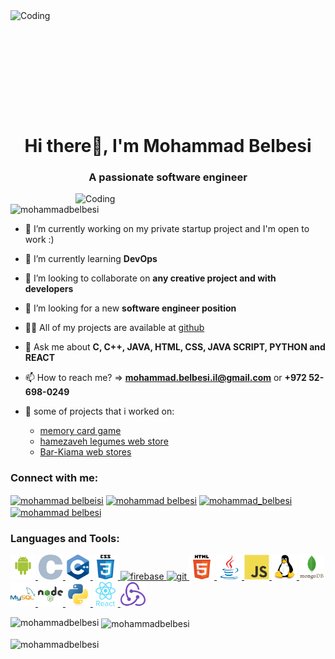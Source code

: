 <img align="right" alt="Coding" width="1000" height="200" src="https://media.tenor.com/K-TnZmD84qYAAAAC/coding.gif">
<h1 align="center">Hi there👋, I'm Mohammad Belbesi</h1>
<h3 align="center">A passionate software engineer</h3>
<img align="right" alt="Coding" width="400" src="https://cdn.dribbble.com/users/1162077/screenshots/3848914/programmer.gif">
<p align="left"> <img src="https://komarev.com/ghpvc/?username=mohammadbelbesi&label=Profile%20views&color=0e75b6&style=flat" alt="mohammadbelbesi" /> </p>

- 🔭 I’m currently working on my private startup project and I'm open to work :)

- 🌱 I’m currently learning **DevOps**

- 👯 I’m looking to collaborate on **any creative project and with developers**

- 🤝 I’m looking for a new **software engineer position**

- 👨‍💻 All of my projects are available at [github](https://github.com/mohammadBelbesi)

- 💬 Ask me about **C, C++, JAVA, HTML, CSS, JAVA SCRIPT, PYTHON and REACT**

- 📫 How to reach me? => **mohammad.belbesi.il@gmail.com** or **+972 52-698-0249**

- 📄 some of projects that i worked on:
  -  [memory card game](https://my-memory-card-game.web.app/)
  -  [hamezaveh legumes web store](https://hamzeveh.firebaseapp.com/)
  -  [Bar-Kiama web stores](https://shops-d83a2.web.app)

<h3 align="left">Connect with me:</h3>
<p align="left">
<a href="https://www.linkedin.com/in/mohammad-belbeisi-8694b7208/" target="blank"><img align="center" src="https://raw.githubusercontent.com/rahuldkjain/github-profile-readme-generator/master/src/images/icons/Social/linked-in-alt.svg" alt="mohammad belbeisi" height="30" width="40" /></a>
<a href="https://www.facebook.com/mohammad.belbesi/" target="blank"><img align="center" src="https://raw.githubusercontent.com/rahuldkjain/github-profile-readme-generator/master/src/images/icons/Social/facebook.svg" alt="mohammad belbesi" height="30" width="40" /></a>
<a href="https://instagram.com/mohammad_belbesi" target="blank"><img align="center" src="https://raw.githubusercontent.com/rahuldkjain/github-profile-readme-generator/master/src/images/icons/Social/instagram.svg" alt="mohammad_belbesi" height="30" width="40" /></a>
<a href="https://leetcode.com/u/belbesi/" target="blank"><img align="center" src="https://raw.githubusercontent.com/rahuldkjain/github-profile-readme-generator/master/src/images/icons/Social/leet-code.svg" alt="mohammad belbesi" height="30" width="40" /></a>
</p>

<h3 align="left">Languages and Tools:</h3>
<p align="left"> <a href="https://developer.android.com" target="_blank" rel="noreferrer"> <img src="https://raw.githubusercontent.com/devicons/devicon/master/icons/android/android-original-wordmark.svg" alt="android" width="40" height="40"/> </a> <a href="https://www.cprogramming.com/" target="_blank" rel="noreferrer"> <img src="https://raw.githubusercontent.com/devicons/devicon/master/icons/c/c-original.svg" alt="c" width="40" height="40"/> </a> <a href="https://www.w3schools.com/cpp/" target="_blank" rel="noreferrer"> <img src="https://raw.githubusercontent.com/devicons/devicon/master/icons/cplusplus/cplusplus-original.svg" alt="cplusplus" width="40" height="40"/> </a> <a href="https://www.w3schools.com/css/" target="_blank" rel="noreferrer"> <img src="https://raw.githubusercontent.com/devicons/devicon/master/icons/css3/css3-original-wordmark.svg" alt="css3" width="40" height="40"/> </a> <a href="https://firebase.google.com/" target="_blank" rel="noreferrer"> <img src="https://www.vectorlogo.zone/logos/firebase/firebase-icon.svg" alt="firebase" width="40" height="40"/> </a> <a href="https://git-scm.com/" target="_blank" rel="noreferrer"> <img src="https://www.vectorlogo.zone/logos/git-scm/git-scm-icon.svg" alt="git" width="40" height="40"/> </a> <a href="https://www.w3.org/html/" target="_blank" rel="noreferrer"> <img src="https://raw.githubusercontent.com/devicons/devicon/master/icons/html5/html5-original-wordmark.svg" alt="html5" width="40" height="40"/> </a> <a href="https://www.java.com" target="_blank" rel="noreferrer"> <img src="https://raw.githubusercontent.com/devicons/devicon/master/icons/java/java-original.svg" alt="java" width="40" height="40"/> </a> <a href="https://developer.mozilla.org/en-US/docs/Web/JavaScript" target="_blank" rel="noreferrer"> <img src="https://raw.githubusercontent.com/devicons/devicon/master/icons/javascript/javascript-original.svg" alt="javascript" width="40" height="40"/> </a> <a href="https://www.linux.org/" target="_blank" rel="noreferrer"> <img src="https://raw.githubusercontent.com/devicons/devicon/master/icons/linux/linux-original.svg" alt="linux" width="40" height="40"/> </a> <a href="https://www.mongodb.com/" target="_blank" rel="noreferrer"> <img src="https://raw.githubusercontent.com/devicons/devicon/master/icons/mongodb/mongodb-original-wordmark.svg" alt="mongodb" width="40" height="40"/> </a> <a href="https://www.mysql.com/" target="_blank" rel="noreferrer"> <img src="https://raw.githubusercontent.com/devicons/devicon/master/icons/mysql/mysql-original-wordmark.svg" alt="mysql" width="40" height="40"/> </a> <a href="https://nodejs.org" target="_blank" rel="noreferrer"> <img src="https://raw.githubusercontent.com/devicons/devicon/master/icons/nodejs/nodejs-original-wordmark.svg" alt="nodejs" width="40" height="40"/> </a> <a href="https://www.python.org" target="_blank" rel="noreferrer"> <img src="https://raw.githubusercontent.com/devicons/devicon/master/icons/python/python-original.svg" alt="python" width="40" height="40"/> </a> <a href="https://reactjs.org/" target="_blank" rel="noreferrer"> <img src="https://raw.githubusercontent.com/devicons/devicon/master/icons/react/react-original-wordmark.svg" alt="react" width="40" height="40"/> </a> <a href="https://redux.js.org" target="_blank" rel="noreferrer"> <img src="https://raw.githubusercontent.com/devicons/devicon/master/icons/redux/redux-original.svg" alt="redux" width="40" height="40"/> </a> </p>

<p><img align="left" src="https://github-readme-stats.vercel.app/api/top-langs?username=mohammadbelbesi&show_icons=true&locale=en&layout=compact" alt="mohammadbelbesi" /></p>

<p>&nbsp;<img align="center" src="https://github-readme-stats.vercel.app/api?username=mohammadbelbesi&show_icons=true&locale=en" alt="mohammadbelbesi" /></p>

<p><img align="center" src="https://github-readme-streak-stats.herokuapp.com/?user=mohammadbelbesi&" alt="mohammadbelbesi" /></p>
